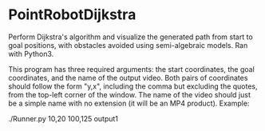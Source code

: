 # PointRobotDijkstra

Perform Dijkstra's algorithm and visualize the generated path
from start to goal positions, with obstacles avoided using
semi-algebraic models. Ran with Python3.

This program has three required arguments: the start coordinates,
the goal coordinates, and the name of the output video. Both pairs
of coordinates should follow the form "y,x", including the comma
but excluding the quotes, from the top-left corner of the window.
The name of the video should just be a simple name with no extension
(it will be an MP4 product). Example:

./Runner.py 10,20 100,125 output1
